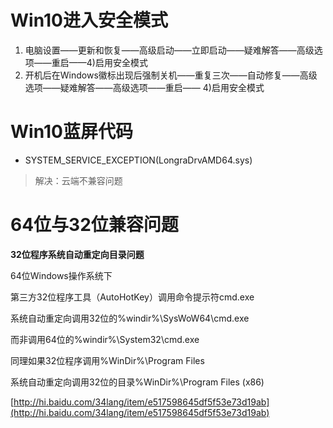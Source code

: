 # Win10进入安全模式
1. 电脑设置——更新和恢复——高级启动——立即启动——疑难解答——高级选项——重启——4)启用安全模式
2. 开机后在Windows徽标出现后强制关机——重复三次——自动修复——高级选项——疑难解答——高级选项——重启—— 4)启用安全模式


# Win10蓝屏代码
* SYSTEM_SERVICE_EXCEPTION(LongraDrvAMD64.sys)
> 解决：云端不兼容问题


# 64位与32位兼容问题
**32位程序系统自动重定向目录问题**

64位Windows操作系统下

第三方32位程序工具（AutoHotKey）调用命令提示符cmd.exe

系统自动重定向调用32位的%windir%\SysWoW64\cmd.exe

而非调用64位的%windir%\System32\cmd.exe

同理如果32位程序调用%WinDir%\Program Files

系统自动重定向调用32位的目录%WinDir%\Program Files (x86)

[http://hi.baidu.com/34lang/item/e517598645df5f53e73d19ab](http://hi.baidu.com/34lang/item/e517598645df5f53e73d19ab)